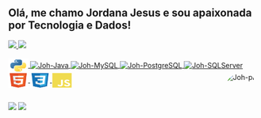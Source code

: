 ##  Olá, me chamo Jordana Jesus e sou apaixonada por Tecnologia e Dados!

<!--Divisão com os status do meu github e de quais linguagens mais utilizadas: -->
 <div align="left"> 
  <a href="https://github.com/JordanaJ12"> 
  <img height="160em" src="https://github-readme-stats.vercel.app/api?username=JordanaJ12&show_icons=true&theme=nightowl&include_all_commits=true&count_private=true"/>
  <img height="160em" src="https://github-readme-stats.vercel.app/api/top-langs/?username=JordanaJ12&layout=compact&langs_count=8&theme=nightowl"/> 
</div> 

  <!--Divisão com os logos das tecnologias trabalhadas: -->
  <div style="display: inline_block"><br>
  <img align="center" alt="Joh-Python" height="30" width="40" src="https://raw.githubusercontent.com/devicons/devicon/master/icons/python/python-original.svg">
  <img align="center" alt="Joh-Java" height="35" width="50" src="https://cdn.jsdelivr.net/gh/devicons/devicon/icons/java/java-original.svg">
  <img align="center" alt="Joh-MySQL" height="40" width="50" src="https://cdn.jsdelivr.net/gh/devicons/devicon/icons/mysql/mysql-original-wordmark.svg">
  <img align="center" alt="Joh-PostgreSQL" height="40" width="50" src="https://cdn.jsdelivr.net/gh/devicons/devicon@latest/icons/postgresql/postgresql-original-wordmark.svg">
  <img align="center" alt="Joh-SQLServer" height="40" width="50" src="https://cdn.jsdelivr.net/gh/devicons/devicon@latest/icons/microsoftsqlserver/microsoftsqlserver-original-wordmark.svg">        
  <img align="center" alt="Joh-HTML" height="30" width="40" src="https://raw.githubusercontent.com/devicons/devicon/master/icons/html5/html5-original.svg">
  <img align="center" alt="Joh-CSS" height="30" width="40" src="https://raw.githubusercontent.com/devicons/devicon/master/icons/css3/css3-original.svg">
  <img align="center" alt="Joh-Js" height="30" width="40" src="https://raw.githubusercontent.com/devicons/devicon/master/icons/javascript/javascript-plain.svg">

 <!--Animação de Jordana feito no picrew:-->
 <img align="right" alt="Joh-pic" height="150" style="border-radius:50px;" src="https://lh3.googleusercontent.com/a-/AOh14GjWjuIOaxQMQcpHD-fZs1NSIllTCGLzuqu2uNPC=s288-p-no">
   </div> 
   
  ##

   <!--Divisão com os logo do linkedin e do gmail para contato: -->
  <div> 
  <a href="https://www.linkedin.com/in/jordana-jesus-da-conceicao/" target="_blank"><img src="https://img.shields.io/badge/LinkedIn-0077B5?style=for-the-badge&logo=linkedin&logoColor=white" target="_blank"></a>
   <a href = "mailto:jordana.jesus.2001@gmail.com"><img src="https://img.shields.io/badge/Gmail-D14836?style=for-the-badge&logo=gmail&logoColor=white" target="_blank"></a>
  
  <!-- ![Snake animation](https://github.com/JordanaJ12/JordanaJ12/blob/output/github-contribution-grid-snake.svg) -->
     
 
 
</div>
  
 
